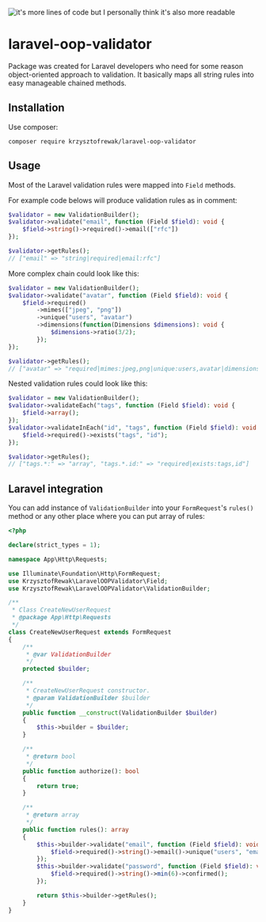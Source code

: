![it's more lines of code but I personally think it's also more readable](https://preview.redd.it/p99hzi4u2jv31.png?width=1926&format=png&auto=webp&s=bf632a48f7ce5edce99a02e41be9552fdf13af11)

# laravel-oop-validator
Package was created for Laravel developers who need for some reason object-oriented approach to validation. It basically maps all string rules into easy manageable chained methods. 

## Installation
Use composer:
```
composer require krzysztofrewak/laravel-oop-validator
```

## Usage
Most of the Laravel validation rules were mapped into `Field` methods.

For example code belows will produce validation rules as in comment:
```php
$validator = new ValidationBuilder();
$validator->validate("email", function (Field $field): void {
    $field->string()->required()->email(["rfc"])
});

$validator->getRules();
// ["email" => "string|required|email:rfc"]
```

More complex chain could look like this:
```php
$validator = new ValidationBuilder();
$validator->validate("avatar", function (Field $field): void {
    $field->required()
        ->mimes(["jpeg", "png"])
        ->unique("users", "avatar")
        ->dimensions(function(Dimensions $dimensions): void {
			$dimensions->ratio(3/2);
		});
});

$validator->getRules();
// ["avatar" => "required|mimes:jpeg,png|unique:users,avatar|dimensions:ratio=1.5"]
```

Nested validation rules could look like this:
```php
$validator = new ValidationBuilder();
$validator->validateEach("tags", function (Field $field): void {
    $field->array();
});
$validator->validateInEach("id", "tags", function (Field $field): void {
    $field->required()->exists("tags", "id");
});

$validator->getRules();
// ["tags.*:" => "array", "tags.*.id:" => "required|exists:tags,id"]
```

## Laravel integration
You can  add instance of `ValidationBuilder` into your `FormRequest`'s `rules()` method or any other place where you can put array of rules:

```php
<?php

declare(strict_types = 1);

namespace App\Http\Requests;

use Illuminate\Foundation\Http\FormRequest;
use KrzysztofRewak\LaravelOOPValidator\Field;
use KrzysztofRewak\LaravelOOPValidator\ValidationBuilder;

/**
 * Class CreateNewUserRequest
 * @package App\Http\Requests
 */
class CreateNewUserRequest extends FormRequest
{
    /**
     * @var ValidationBuilder
     */
    protected $builder;

    /**
     * CreateNewUserRequest constructor.
     * @param ValidationBuilder $builder
     */
    public function __construct(ValidationBuilder $builder)
    {
        $this->builder = $builder;
    }

    /**
     * @return bool
     */
    public function authorize(): bool
    {
        return true;
    }

    /**
     * @return array
     */
    public function rules(): array
    {
        $this->builder->validate("email", function (Field $field): void {
            $field->required()->string()->email()->unique("users", "email");
        });
        $this->builder->validate("password", function (Field $field): void {
            $field->required()->string()->min(6)->confirmed();
        });

        return $this->builder->getRules();
    }
}
```
